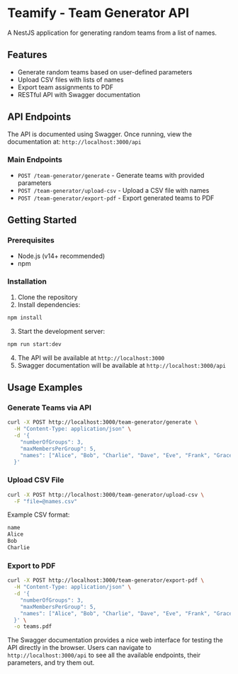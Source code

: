 # Teamify - Team Generator API

A NestJS application for generating random teams from a list of names.

## Features

- Generate random teams based on user-defined parameters
- Upload CSV files with lists of names
- Export team assignments to PDF
- RESTful API with Swagger documentation

## API Endpoints

The API is documented using Swagger. Once running, view the documentation at:
`http://localhost:3000/api`

### Main Endpoints

- `POST /team-generator/generate` - Generate teams with provided parameters
- `POST /team-generator/upload-csv` - Upload a CSV file with names
- `POST /team-generator/export-pdf` - Export generated teams to PDF

## Getting Started

### Prerequisites

- Node.js (v14+ recommended)
- npm

### Installation

1. Clone the repository
2. Install dependencies:

```bash
npm install
```

3. Start the development server:

```bash
npm run start:dev
```

4. The API will be available at `http://localhost:3000`
5. Swagger documentation will be available at `http://localhost:3000/api`

## Usage Examples

### Generate Teams via API

```bash
curl -X POST http://localhost:3000/team-generator/generate \
  -H "Content-Type: application/json" \
  -d '{
    "numberOfGroups": 3,
    "maxMembersPerGroup": 5,
    "names": ["Alice", "Bob", "Charlie", "Dave", "Eve", "Frank", "Grace", "Heidi", "Ivan", "Judy"]
  }'
```

### Upload CSV File

```bash
curl -X POST http://localhost:3000/team-generator/upload-csv \
  -F "file=@names.csv"
```

Example CSV format:

```bash
name
Alice
Bob
Charlie
```

### Export to PDF

```bash
curl -X POST http://localhost:3000/team-generator/export-pdf \
  -H "Content-Type: application/json" \
  -d '{
    "numberOfGroups": 3,
    "maxMembersPerGroup": 5,
    "names": ["Alice", "Bob", "Charlie", "Dave", "Eve", "Frank", "Grace", "Heidi", "Ivan", "Judy"]
  }' \
  -o teams.pdf
```

The Swagger documentation provides a nice web interface for testing the API directly in the browser. Users can navigate to `http://localhost:3000/api` to see all the available endpoints, their parameters, and try them out.
